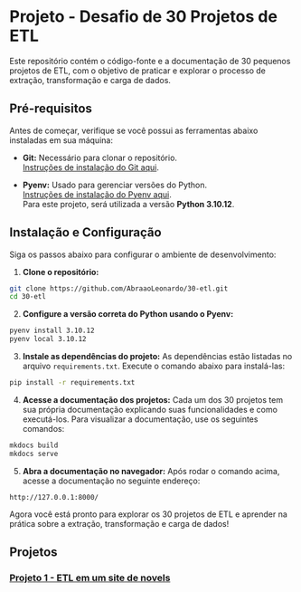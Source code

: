 # Projeto - Desafio de 30 Projetos de ETL

Este repositório contém o código-fonte e a documentação de 30 pequenos projetos de ETL, com o objetivo de praticar e explorar o processo de extração, transformação e carga de dados.

## Pré-requisitos

Antes de começar, verifique se você possui as ferramentas abaixo instaladas em sua máquina:

- **Git:** Necessário para clonar o repositório.  
  [Instruções de instalação do Git aqui](https://git-scm.com/book/pt-br/v2).
  
- **Pyenv:** Usado para gerenciar versões do Python.  
  [Instruções de instalação do Pyenv aqui](https://github.com/pyenv/pyenv#installation).  
  Para este projeto, será utilizada a versão **Python 3.10.12**.

## Instalação e Configuração

Siga os passos abaixo para configurar o ambiente de desenvolvimento:

1. **Clone o repositório:**
```bash
git clone https://github.com/AbraaoLeonardo/30-etl.git
cd 30-etl
```

2. **Configure a versão correta do Python usando o Pyenv:**
```bash
pyenv install 3.10.12
pyenv local 3.10.12
```

3. **Instale as dependências do projeto:**
As dependências estão listadas no arquivo `requirements.txt`. Execute o comando abaixo para instalá-las:
```bash
pip install -r requirements.txt
```

4. **Acesse a documentação dos projetos:**
   Cada um dos 30 projetos tem sua própria documentação explicando suas funcionalidades e como executá-los. Para visualizar a documentação, use os seguintes comandos:
```bash
mkdocs build
mkdocs serve
```

5. **Abra a documentação no navegador:**
Após rodar o comando acima, acesse a documentação no seguinte endereço:
```url
http://127.0.0.1:8000/
```

Agora você está pronto para explorar os 30 projetos de ETL e aprender na prática sobre a extração, transformação e carga de dados!

## Projetos
### [Projeto 1 - ETL em um site de novels](docs/novelbin.md)